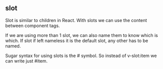 ## slot

Slot is similar to children in React. With slots we can use the content between component tags.

If we are using more than 1 slot, we can also name them to know which is which. If slot if left nameless it is the default slot, any other has to be named.

Sugar syntax for using slots is the # symbol. So instead of v-slot:item we can write just #item.
